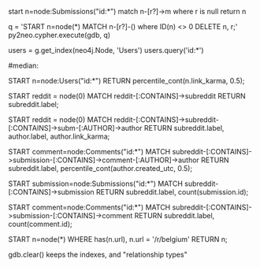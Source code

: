 start n=node:Submissions("id:*")
match n-[r?]->m
where r is null
return n

q = 'START n=node(*) MATCH n-[r?]-() where ID(n) <> 0 DELETE n, r;'
py2neo.cypher.execute(gdb, q)

users = g.get_index(neo4j.Node, 'Users')
users.query('id:*')

#median:

START n=node:Users("id:*") RETURN percentile_cont(n.link_karma, 0.5);

START reddit = node(0) MATCH reddit-[:CONTAINS]->subreddit RETURN subreddit.label;

START reddit = node(0) MATCH reddit-[:CONTAINS]->subreddit-[:CONTAINS]->subm-[:AUTHOR]->author RETURN subreddit.label, author.label, author.link_karma;

START comment=node:Comments("id:*") MATCH subreddit-[:CONTAINS]->submission-[:CONTAINS]->comment-[:AUTHOR]->author RETURN subreddit.label, percentile_cont(author.created_utc, 0.5);


START submission=node:Submissions("id:*") MATCH subreddit-[:CONTAINS]->submission RETURN subreddit.label, count(submission.id);

START comment=node:Comments("id:*") MATCH subreddit-[:CONTAINS]->submission-[:CONTAINS]->comment RETURN subreddit.label, count(comment.id);

START n=node(*) WHERE has(n.url), n.url = '/r/belgium' RETURN n;

gdb.clear() keeps the indexes, and "relationship types"
